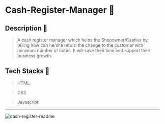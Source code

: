 # Cash-Register-Manager 🏧

## Description 🙂

>A cash register manager which helps the Shopowner/Cashier by telling how can he/she return the change to the customer with minimum number of notes. It will save their time and support their business growth.


## Tech Stacks 🤖

>HTML

>CSS

>Javascript

<hr>

![cash-register-readme](https://user-images.githubusercontent.com/56559378/136561779-e21f8b28-914c-46a5-8b8e-c8a905ba419f.PNG)
